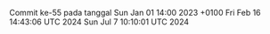 Commit ke-55 pada tanggal Sun Jan 01 14:00 2023 +0100
Fri Feb 16 14:43:06 UTC 2024
Sun Jul  7 10:10:01 UTC 2024
